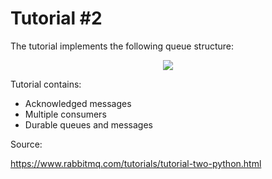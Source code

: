 # Tutorial #2

The tutorial implements the following queue structure:
<p align="center"> 
<img src="https://www.rabbitmq.com/img/tutorials/python-two.png?style=centerme">
</p>

Tutorial contains: 
- Acknowledged messages 
- Multiple consumers
- Durable queues and messages

Source:

https://www.rabbitmq.com/tutorials/tutorial-two-python.html